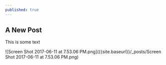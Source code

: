 ```yaml
---
published: true
---
```

## A New Post

This is some text

![Screen Shot 2017-06-11 at 7.53.06 PM.png]({{site.baseurl}}/_posts/Screen Shot 2017-06-11 at 7.53.06 PM.png)
